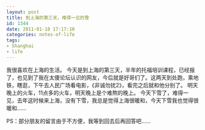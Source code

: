 ```yaml
---
layout: post
title: 到上海的第三天，难得一见的雪 
id: 1344
date: 2011-01-18 17:17:10
categories: notes-of-life
tags:
- Shanghai
- life
---
```


我很喜欢在上海的生活。 今天是到上海的第三天，半年的托福培训课程，已经报了，也见到了我在太傻论坛认识的网友，今后就是好哥们了。这两天到处跑，乘地铁，瞎逛，下午去人民广场看电影，《非诚勿扰2》，看完之后就和他分别了。 明天晚上的火车，11点多的火车，明天晚上是个难熬的晚上。 今天下雪了，难得一见，去年这时候来上海，没有下雪，我总是觉得上海很暖和，今天下雪我也觉得很暖和…… 

PS：部分朋友的留言由于不方便，我等到回去后再回答吧……